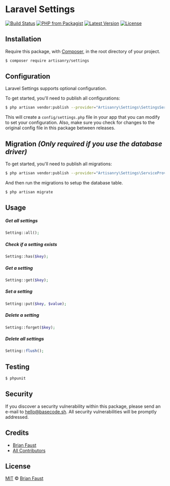 # Laravel Settings

[![Build Status](https://img.shields.io/travis/artisanry/Settings/master.svg?style=flat-square)](https://travis-ci.org/artisanry/Settings)
[![PHP from Packagist](https://img.shields.io/packagist/php-v/artisanry/settings.svg?style=flat-square)]()
[![Latest Version](https://img.shields.io/github/release/artisanry/Settings.svg?style=flat-square)](https://github.com/artisanry/Settings/releases)
[![License](https://img.shields.io/packagist/l/artisanry/Settings.svg?style=flat-square)](https://packagist.org/packages/artisanry/Settings)

## Installation

Require this package, with [Composer](https://getcomposer.org/), in the root directory of your project.

``` bash
$ composer require artisanry/settings
```

## Configuration

Laravel Settings supports optional configuration.

To get started, you'll need to publish all configurations:

```bash
$ php artisan vendor:publish --provider="Artisanry\Settings\SettingsServiceProvider" --tag="config"
```

This will create a `config/settings.php` file in your app that you can modify to set your configuration. Also, make sure you check for changes to the original config file in this package between releases.

## Migration _(Only required if you use the database driver)_

To get started, you'll need to publish all migrations:

```bash
$ php artisan vendor:publish --provider="Artisanry\Settings\ServiceProvider" --tag="migrations"
```

And then run the migrations to setup the database table.

```bash
$ php artisan migrate
```

## Usage

##### Get all settings
``` php
Setting::all();
```

##### Check if a setting exists
``` php
Setting::has($key);
```

##### Get a setting
``` php
Setting::get($key);
```

##### Set a setting
``` php
Setting::put($key, $value);
```

##### Delete a setting
``` php
Setting::forget($key);
```

##### Delete all settings
``` php
Setting::flush();
```

## Testing

``` bash
$ phpunit
```

## Security

If you discover a security vulnerability within this package, please send an e-mail to hello@basecode.sh. All security vulnerabilities will be promptly addressed.

## Credits

- [Brian Faust](https://github.com/faustbrian)
- [All Contributors](../../contributors)

## License

[MIT](LICENSE) © [Brian Faust](https://basecode.sh)

<!-- ## To-Do
- Drivers
    - Redis
    - Session **(maybe)**
- Multiple Configurations
- Entity-Related Configurations
- Fluent Interface
    - Setting::yaml()->get($key);
    - Setting::yaml()->put($key, $value);
    - Setting::yaml()->forget($key);
    - Setting::yaml()->flush(); -->
